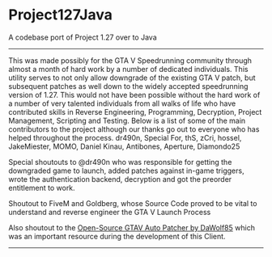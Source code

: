 # Project127Java
A codebase port of Project 1.27 over to Java

---


This was made possibly for the GTA V Speedrunning community through almost a month of hard work by a number of dedicated individuals. This utility serves to not only allow downgrade of the existing GTA V patch, but subsequent patches as well down to the widely accepted speedrunning version of 1.27. This would not have been possible without the hard work of a number of very talented individuals from all walks of life who have contributed skills in Reverse Engineering, Programming, Decryption, Project Management, Scripting and Testing. Below is a list of some of the main contributors to the project although our thanks go out to everyone who has helped throughout the process. dr490n, Special For, thS, zCri, hossel, JakeMiester, MOMO, Daniel Kinau, Antibones, Aperture, Diamondo25

Special shoutouts to @dr490n who was responsible for getting the downgraded game to launch, added patches against in-game triggers, wrote the authentication backend, decryption and got the preorder entitlement to work.

Shoutout to FiveM and Goldberg, whose Source Code proved to be vital to understand and reverse engineer the GTA V Launch Process

Also shoutout to the [Open-Source GTAV Auto Patcher by DaWolf85](https://github.com/DaWolf85/GTAVAutoPatcher) which was an important resource during the development of this Client.

----------
